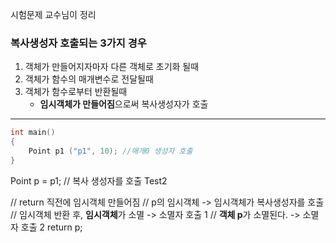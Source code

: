 시험문제 교수님이 정리

### 복사생성자 호출되는 3가지 경우
1. 객체가 만들어지자마자 다른 객체로 초기화 될때
2. 객체가 함수의 매개변수로 전달될때
3. 객체가 함수로부터 반환될때
	- **임시객체가 만들어짐**으로써 복사생성자가 호출
---
```C++
int main()
{
	Point p1 ("p1", 10); //매개0 생성자 호출
}
```

Point p = p1; // 복사 생성자를 호출
Test2


// return 직전에 임시객체 만들어짐
// p의 임시객체 -> 임시객체가 복사생성자를 호출
// 임시객체 반환 후, **임시객체**가 소멸 -> 소멸자 호출 1
// **객체 p**가 소멸된다. -> 소멸자 호출 2
return p;